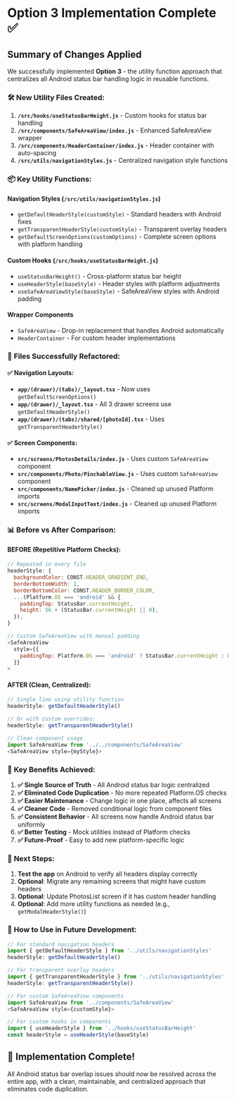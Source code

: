 # Option 3 Implementation Complete ✅

## Summary of Changes Applied

We successfully implemented **Option 3** - the utility function approach that centralizes all Android status bar handling logic in reusable functions.

### 🛠️ **New Utility Files Created:**

1. **`/src/hooks/useStatusBarHeight.js`** - Custom hooks for status bar handling
2. **`/src/components/SafeAreaView/index.js`** - Enhanced SafeAreaView wrapper
3. **`/src/components/HeaderContainer/index.js`** - Header container with auto-spacing
4. **`/src/utils/navigationStyles.js`** - Centralized navigation style functions

### 📦 **Key Utility Functions:**

#### Navigation Styles (`/src/utils/navigationStyles.js`)

- `getDefaultHeaderStyle(customStyle)` - Standard headers with Android fixes
- `getTransparentHeaderStyle(customStyle)` - Transparent overlay headers
- `getDefaultScreenOptions(customOptions)` - Complete screen options with platform handling

#### Custom Hooks (`/src/hooks/useStatusBarHeight.js`)

- `useStatusBarHeight()` - Cross-platform status bar height
- `useHeaderStyle(baseStyle)` - Header styles with platform adjustments
- `useSafeAreaViewStyle(baseStyle)` - SafeAreaView styles with Android padding

#### Wrapper Components

- `SafeAreaView` - Drop-in replacement that handles Android automatically
- `HeaderContainer` - For custom header implementations

### 🔄 **Files Successfully Refactored:**

#### ✅ **Navigation Layouts:**

- **`app/(drawer)/(tabs)/_layout.tsx`** - Now uses `getDefaultScreenOptions()`
- **`app/(drawer)/_layout.tsx`** - All 3 drawer screens use `getDefaultHeaderStyle()`
- **`app/(drawer)/(tabs)/shared/[photoId].tsx`** - Uses `getTransparentHeaderStyle()`

#### ✅ **Screen Components:**

- **`src/screens/PhotosDetails/index.js`** - Uses custom `SafeAreaView` component
- **`src/components/Photo/PinchableView.js`** - Uses custom `SafeAreaView` component
- **`src/components/NamePicker/index.js`** - Cleaned up unused Platform imports
- **`src/screens/ModalInputText/index.js`** - Cleaned up unused Platform imports

### 📊 **Before vs After Comparison:**

#### **BEFORE** (Repetitive Platform Checks):

```javascript
// Repeated in every file
headerStyle: {
  backgroundColor: CONST.HEADER_GRADIENT_END,
  borderBottomWidth: 1,
  borderBottomColor: CONST.HEADER_BORDER_COLOR,
  ...(Platform.OS === 'android' && {
    paddingTop: StatusBar.currentHeight,
    height: 56 + (StatusBar.currentHeight || 0),
  }),
}

// Custom SafeAreaView with manual padding
<SafeAreaView
  style={{
    paddingTop: Platform.OS === 'android' ? StatusBar.currentHeight : 0,
  }}
>
```

#### **AFTER** (Clean, Centralized):

```javascript
// Single line using utility function
headerStyle: getDefaultHeaderStyle()

// Or with custom overrides:
headerStyle: getTransparentHeaderStyle()

// Clean component usage
import SafeAreaView from '../../components/SafeAreaView'
<SafeAreaView style={myStyle}>
```

### 🎯 **Key Benefits Achieved:**

1. **✅ Single Source of Truth** - All Android status bar logic centralized
2. **✅ Eliminated Code Duplication** - No more repeated Platform.OS checks
3. **✅ Easier Maintenance** - Change logic in one place, affects all screens
4. **✅ Cleaner Code** - Removed conditional logic from component files
5. **✅ Consistent Behavior** - All screens now handle Android status bar uniformly
6. **✅ Better Testing** - Mock utilities instead of Platform checks
7. **✅ Future-Proof** - Easy to add new platform-specific logic

### 🚀 **Next Steps:**

1. **Test the app** on Android to verify all headers display correctly
2. **Optional**: Migrate any remaining screens that might have custom headers
3. **Optional**: Update PhotosList screen if it has custom header handling
4. **Optional**: Add more utility functions as needed (e.g., `getModalHeaderStyle()`)

### 📝 **How to Use in Future Development:**

```javascript
// For standard navigation headers
import { getDefaultHeaderStyle } from '../utils/navigationStyles'
headerStyle: getDefaultHeaderStyle()

// For transparent overlay headers
import { getTransparentHeaderStyle } from '../utils/navigationStyles'
headerStyle: getTransparentHeaderStyle()

// For custom SafeAreaView components
import SafeAreaView from '../components/SafeAreaView'
<SafeAreaView style={customStyle}>

// For custom hooks in components
import { useHeaderStyle } from '../hooks/useStatusBarHeight'
const headerStyle = useHeaderStyle(baseStyle)
```

## 🎉 **Implementation Complete!**

All Android status bar overlap issues should now be resolved across the entire app, with a clean, maintainable, and centralized approach that eliminates code duplication.
